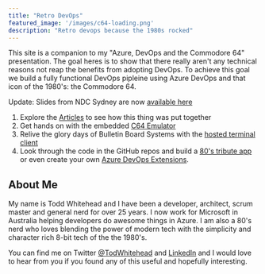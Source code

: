 ```yaml
---
title: "Retro DevOps"
featured_image: '/images/c64-loading.png'
description: "Retro devops because the 1980s rocked"
---
```

This site is a companion to my "Azure, DevOps and the Commodore 64" presentation. The goal heres is to show that there really aren't any technical reasons not reap the benefits from adopting DevOps. To achieve this goal we build a fully functional DevOps pipleine using Azure DevOps and that icon of the 1980's: the Commodore 64.

Update: Slides from NDC Sydney are now [available here](https://www.slideshare.net/toddwhitehead1/devops-and-the-c64-whats-your-excuse
)

1. Explore the [Articles](/post) to see how this thing was put together
2. Get hands on with the embedded [C64 Emulator](/c64.html)
3. Relive the glory days of Bulletin Board Systems with the [hosted terminal client](/bbsterminal.html)
4. Look through the code in the GitHub repos and build a [80's tribute app](https://github.com/toddwhitehead/retrodevops-helloworld) or even create your own [Azure DevOps Extensions](https://github.com/toddwhitehead/retrodevops-devops-extensions).

## About Me

My name is Todd Whitehead and I have been a developer, architect, scrum master and general nerd for over 25 years. I now work for Microsoft in Australia helping developers do awesome things in Azure. I am also a 80's nerd who loves blending the power of modern tech with the simplicity and character rich 8-bit tech of the the 1980's.

You can find me on Twitter [@TodWhitehead](https://twitter.com/todwhitehead) and [LinkedIn](www.linkedin.com/in/toddwhitehead) and I would love to hear from you if you found any of this useful and hopefully interesting.

